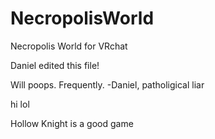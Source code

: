 # NecropolisWorld
Necropolis World for VRchat


Daniel edited this file!

Will poops. Frequently.
  -Daniel, patholigical liar

  hi lol
  
  Hollow Knight is a good game